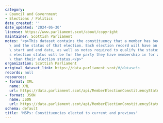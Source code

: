 ```yaml
---
category:
- Council and Government
- Elections / Politics
date_created: ''
date_updated: '2024-06-30'
license: https://www.parliament.scot/about/copyright
maintainer: Scottish Parliament
notes: "<p>This dataset contains the constituency that a member has been elected for,\
  \ and the status of that election. Each election record will have an associated\
  \ start and end date, as well as notes required to qualify the status. The member\u2019\
  s election status will be for the party they have membership in for a period greater\
  \ than their election status.</p>"
organization: Scottish Parliament
original_dataset_link: https://data.parliament.scot/#/datasets
records: null
resources:
- format: XML
  name: XML
  url: https://data.parliament.scot/api/MemberElectionConstituencyStatuses/xml
- format: JSON
  name: JSON
  url: https://data.parliament.scot/api/MemberElectionConstituencyStatuses/json
schema: default
title: 'MSPs: Constituencies elected to current and previous'
---
```

